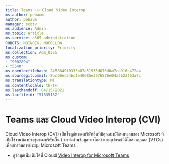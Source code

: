 ```yaml
---
title: Teams และ Cloud Video Interop
ms.author: pebaum
author: pebaum
manager: scotv
ms.audience: Admin
ms.topic: article
ms.service: o365-administration
ROBOTS: NOINDEX, NOFOLLOW
localization_priority: Priority
ms.collection: Adm_O365
ms.custom:
- "9002894"
- "5540"
ms.openlocfilehash: 2458849f0333b87a51935d076d0a7ca916c472a4
ms.sourcegitcommit: 8bc60ec34bc1e40685e3976576e04a2623f63a7c
ms.translationtype: MT
ms.contentlocale: th-TH
ms.lasthandoff: 04/15/2021
ms.locfileid: "51835182"
---
```

# <a name="teams-and-cloud-video-interop-cvi"></a>Teams และ Cloud Video Interop (CVI)

Cloud Video Interop (CVI) เป็นโซลูชันของบริษัทอื่นที่มีคุณสมบัติเหมาะสมของ Microsoft ที่เปิดใช้งานห้องประชุมของบริษัทอื่น (การส่งผ่านข้อมูลทางไกล) และอุปกรณ์วิดีโอส่วนบุคคล (VTCs) เพื่อเข้าร่วมการประชุม Microsoft Teams

- ดูข้อมูลเพิ่มเติมได้ที่ Cloud [Video Interop for Microsoft Teams](https://docs.microsoft.com/microsoftteams/cloud-video-interop)
